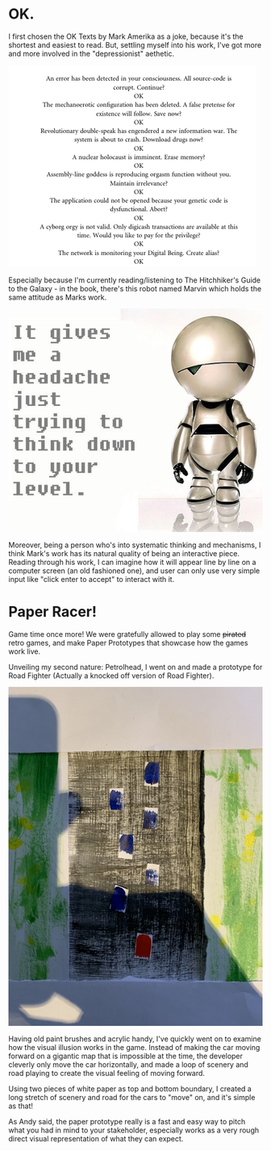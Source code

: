 # OK.

I first chosen the OK Texts by Mark Amerika as a joke, because it's the shortest and easiest to read. But, settling myself into his work, I've got more and more involved in the "depressionist" aethetic.

![2](https://github.com/YutangMoo/MakeCode/blob/master/Week_06/Images/2.png)

Especially because I'm currently reading/listening to The Hitchhiker's Guide to the Galaxy - in the book, there's this robot named Marvin which holds the same attitude as Marks work.

![1](https://github.com/YutangMoo/MakeCode/blob/master/Week_06/Images/1.jpg)

Moreover, being a person who's into systematic thinking and mechanisms, I think Mark's work has its natural quality of being an interactive piece. Reading through his work, I can imagine how it will appear line by line on a computer screen (an old fashioned one), and user can only use very simple input like "click enter to accept" to interact with it.



# Paper Racer!

Game time once more! We were gratefully allowed to play some ~~pirated~~ retro games, and make Paper Prototypes that showcase how the games work live.

Unveiling my second nature: Petrolhead, I went on and made a prototype for Road Fighter (Actually a knocked off version of Road Fighter).

![3](https://github.com/YutangMoo/MakeCode/blob/master/Week_06/Images/3.jpg)

Having old paint brushes and acrylic handy, I've quickly went on to examine how the visual illusion works in the game. Instead of making the car moving forward on a gigantic map that is impossible at the time, the developer cleverly only move the car horizontally, and made a loop of scenery and road playing to create the visual feeling of moving forward.

Using two pieces of white paper as top and bottom boundary, I created a long stretch of scenery and road for the cars to "move" on, and it's simple as that!

As Andy said, the paper prototype really is a fast and easy way to pitch what you had in mind to your stakeholder, especially works as a very rough direct visual representation of what they can expect.
